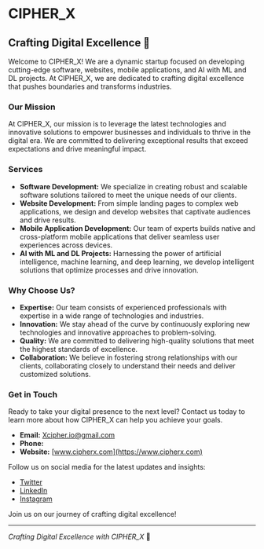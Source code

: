 # CIPHER_X

## Crafting Digital Excellence 🚀

Welcome to CIPHER_X! We are a dynamic startup focused on developing cutting-edge software, websites, mobile applications, and AI with ML and DL projects. At CIPHER_X, we are dedicated to crafting digital excellence that pushes boundaries and transforms industries.

### Our Mission

At CIPHER_X, our mission is to leverage the latest technologies and innovative solutions to empower businesses and individuals to thrive in the digital era. We are committed to delivering exceptional results that exceed expectations and drive meaningful impact.

### Services

- **Software Development:** We specialize in creating robust and scalable software solutions tailored to meet the unique needs of our clients.
- **Website Development:** From simple landing pages to complex web applications, we design and develop websites that captivate audiences and drive results.
- **Mobile Application Development:** Our team of experts builds native and cross-platform mobile applications that deliver seamless user experiences across devices.
- **AI with ML and DL Projects:** Harnessing the power of artificial intelligence, machine learning, and deep learning, we develop intelligent solutions that optimize processes and drive innovation.

### Why Choose Us?

- **Expertise:** Our team consists of experienced professionals with expertise in a wide range of technologies and industries.
- **Innovation:** We stay ahead of the curve by continuously exploring new technologies and innovative approaches to problem-solving.
- **Quality:** We are committed to delivering high-quality solutions that meet the highest standards of excellence.
- **Collaboration:** We believe in fostering strong relationships with our clients, collaborating closely to understand their needs and deliver customized solutions.

### Get in Touch

Ready to take your digital presence to the next level? Contact us today to learn more about how CIPHER_X can help you achieve your goals.

- **Email:** Xcipher.io@gmail.com
- **Phone:** 
- **Website:** [www.cipherx.com](https://www.cipherx.com)

Follow us on social media for the latest updates and insights:

- [Twitter](https://twitter.com/cipherx)
- [LinkedIn](https://www.linkedin.com/company/cipherx)
- [Instagram](https://www.instagram.com/cipher__x__?igsh=NTJhNmEzdGV1ZWtx)

Join us on our journey of crafting digital excellence!

---

*Crafting Digital Excellence with CIPHER_X* 🌟
